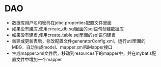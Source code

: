 # DAO
- 数据库用户名和密码在jdbc.properties配置文件里面
- 如果没有建库,使用create_db.sql里面的sql语句创建数据库
- 如果没有建表,使用create_table.sql里面的sql语句建表
- 新建或更新表后，修改配置文件generatorConfig.xml，运行util里面的MBG，自动生成model、mapper.xml和Mapper接口
- 生成mapper.xml文件后，移动到resources下的mapper中，并在mybatis配置文件中增加一个mapper